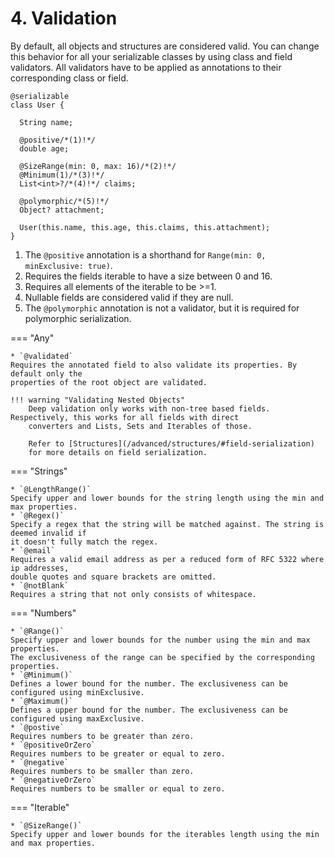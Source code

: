 # 4. Validation

By default, all objects and structures are considered valid. You can change this behavior for
all your serializable classes by using class and field validators. All validators have to
be applied as annotations to their corresponding class or field.

``` { .dart .annotate }
@serializable
class User {  
  
  String name;

  @positive/*(1)!*/
  double age;

  @SizeRange(min: 0, max: 16)/*(2)!*/
  @Minimum(1)/*(3)!*/
  List<int>?/*(4)!*/ claims;

  @polymorphic/*(5)!*/
  Object? attachment;

  User(this.name, this.age, this.claims, this.attachment);
}
```

1. The `@positive` annotation is a shorthand for `Range(min: 0, minExclusive: true)`.
2. Requires the fields iterable to have a size between 0 and 16.
3. Requires all elements of the iterable to be >=1.
4. Nullable fields are considered valid if they are null.
5. The `@polymorphic` annotation is not a validator, but it is required for polymorphic
   serialization.

=== "Any"

    * `@validated`  
    Requires the annotated field to also validate its properties. By default only the
    properties of the root object are validated.

    !!! warning "Validating Nested Objects"
        Deep validation only works with non-tree based fields. Respectively, this works for all fields with direct
        converters and Lists, Sets and Iterables of those.
        
        Refer to [Structures](/advanced/structures/#field-serialization)
        for more details on field serialization.

=== "Strings"

    * `@LengthRange()`  
    Specify upper and lower bounds for the string length using the min and max properties.
    * `@Regex()`  
    Specify a regex that the string will be matched against. The string is deemed invalid if
    it doesn't fully match the regex.
    * `@email`  
    Requires a valid email address as per a reduced form of RFC 5322 where ip addresses,
    double quotes and square brackets are omitted.
    * `@notBlank`  
    Requires a string that not only consists of whitespace.

=== "Numbers"

    * `@Range()`  
    Specify upper and lower bounds for the number using the min and max properties.
    The exclusiveness of the range can be specified by the corresponding properties.
    * `@Minimum()`  
    Defines a lower bound for the number. The exclusiveness can be configured using minExclusive.
    * `@Maximum()`  
    Defines a upper bound for the number. The exclusiveness can be configured using maxExclusive.
    * `@postive`  
    Requires numbers to be greater than zero.
    * `@positiveOrZero`  
    Requires numbers to be greater or equal to zero.
    * `@negative`  
    Requires numbers to be smaller than zero.
    * `@negativeOrZero`  
    Requires numbers to be smaller or equal to zero.

=== "Iterable"

    * `@SizeRange()`  
    Specify upper and lower bounds for the iterables length using the min and max properties.